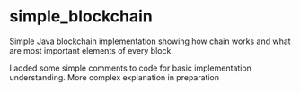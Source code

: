 # simple_blockchain
Simple Java blockchain implementation showing how chain works and what are most important elements of every block.

I added some simple comments to code for basic implementation understanding. 
More complex explanation in preparation